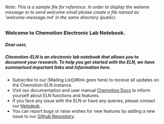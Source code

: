 ###### Note: This is a sample file for reference. In order to display the welome message or to send welcome email please create a file named as 'welcome-message.md' in the same directory (public).

###  Welcome to Chemotion Electronic Lab Notebook.


##### Dear user,

##### Chemotion-ELN is an electronic lab notebook that allows you to document your research. To help you get started with the ELN, we have summarised important links and information here.

* Subscribe to our [Mailing List](#link goes here) to receive all updates on the Chemotion-ELN instance.
* Visit our documentation and user manual [Chemotion Docs](https://chemotion.net/docs) to inform yourself about ELN functions and features.
* If you face any issue with the ELN or have any queries, please contact our [Helpdesk](https://helpdesk.nfdi4chem.de/).
* You can report bugs or raise wishes for new features by adding a new issue to our [Github Repository](https://github.com/ComPlat/chemotion_ELN).
